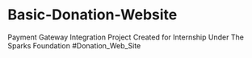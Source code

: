 # Basic-Donation-Website

Payment Gateway Integration Project Created for Internship Under The Sparks Foundation
#Donation_Web_Site
